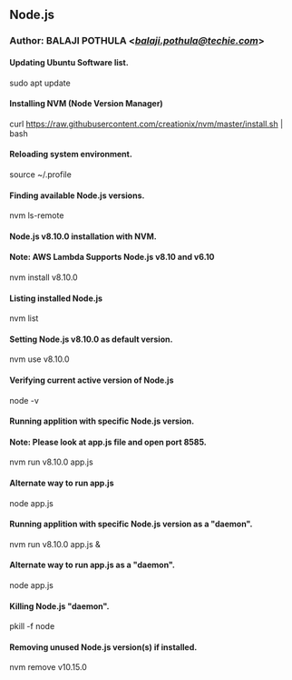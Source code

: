 ## Node.js

### Author: BALAJI POTHULA <*balaji.pothula@techie.com*>

#### Updating Ubuntu Software list.
sudo apt update

#### Installing NVM (Node Version Manager)
curl https://raw.githubusercontent.com/creationix/nvm/master/install.sh | bash

#### Reloading system environment.
source ~/.profile

#### Finding available Node.js versions.
nvm ls-remote

#### Node.js v8.10.0 installation with NVM.
#### Note: AWS Lambda Supports Node.js v8.10 and v6.10
nvm install v8.10.0

#### Listing installed Node.js
nvm list

#### Setting Node.js v8.10.0 as default version.
nvm use v8.10.0

#### Verifying current active version of Node.js
node -v

#### Running applition with specific Node.js version.
#### Note: Please look at app.js file and open port 8585.
nvm run v8.10.0 app.js
#### Alternate way to run app.js
node app.js

#### Running applition with specific Node.js version as a "daemon".
nvm run v8.10.0 app.js &
#### Alternate way to run app.js as a "daemon".
node app.js

#### Killing Node.js "daemon".
pkill -f node

#### Removing unused Node.js version(s) if installed.
nvm remove v10.15.0

